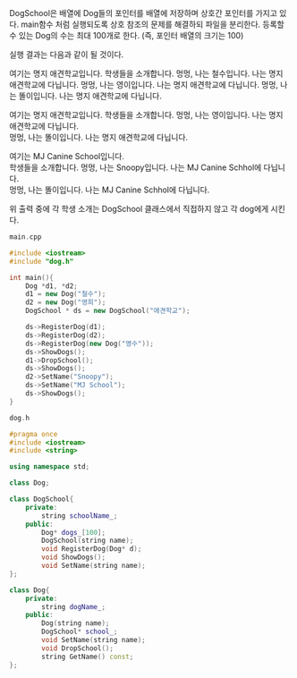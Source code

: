 DogSchool은 배열에 Dog들의 포인터를 배열에 저장하며 상호간 포인터를 가지고 있다.
main함수 처럼 실행되도록 상호 참조의 문제를 해결하되 파일을 분리한다.
등록할 수 있는 Dog의 수는 최대 100개로 한다. (즉, 포인터 배열의 크기는 100)

실행 결과는 다음과 같이 될 것이다.

여기는 명지 애견학교입니다.
학생들을 소개합니다.
멍멍, 나는 철수입니다. 나는 명지 애견학교에 다닙니다.
멍멍, 나는 영이입니다. 나는 명지 애견학교에 다닙니다.
멍멍, 나는 똘이입니다. 나는 명지 애견학교에 다닙니다.

여기는 명지 애견학교입니다.
학생들을 소개합니다.
멍멍, 나는 영이입니다. 나는 명지 애견학교에 다닙니다.     
멍멍, 나는 똘이입니다. 나는 명지 애견학교에 다닙니다.

여기는 MJ Canine School입니다.  
학생들을 소개합니다.
멍멍, 나는 Snoopy입니다. 나는 MJ Canine Schhol에 다닙니다.     
멍멍, 나는 똘이입니다. 나는 MJ Canine Schhol에 다닙니다.

위 출력 중에 각 학생 소개는 DogSchool 클래스에서 직접하지 않고 각 dog에게 시킨다.

```C++
main.cpp

#include <iostream>
#include "dog.h"

int main(){
    Dog *d1, *d2;
    d1 = new Dog("철수");
    d2 = new Dog("영희");
    DogSchool * ds = new DogSchool("애견학교");

    ds->RegisterDog(d1);
    ds->RegisterDog(d2);
    ds->RegisterDog(new Dog("영수"));
    ds->ShowDogs();
    d1->DropSchool();
    ds->ShowDogs();
    d2->SetName("Snoopy");
    ds->SetName("MJ School");
    ds->ShowDogs();
}
```

```c++
dog.h 

#pragma once
#include <iostream>
#include <string>

using namespace std;

class Dog;

class DogSchool{
    private:
        string schoolName_;
    public:
        Dog* dogs_[100];
        DogSchool(string name);
        void RegisterDog(Dog* d);
        void ShowDogs();
        void SetName(string name);
};

class Dog{
    private:
        string dogName_;
    public:
        Dog(string name);
        DogSchool* school_;
        void SetName(string name);
        void DropSchool();
        string GetName() const;
};
```



